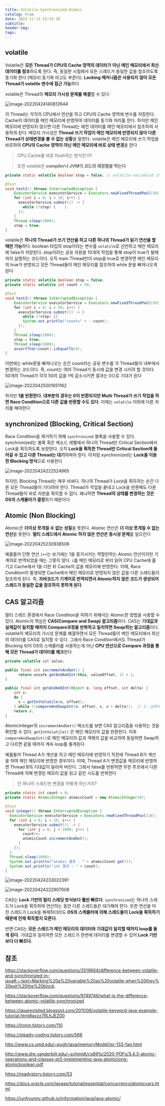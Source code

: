 ```yaml
---
title: Volatile-Synchronized-Atomic
catalog: true
date: 2022-11-13 15:55:19
subtitle:
header-img:
tags:
---
```

## volatile

Volatile은 **모든 Thread가 CPU의 Cache 영역의 데이터가 아닌 메인 메모리에서 최신 데이터를 참조**하도록 한다. 즉, 동일한 시점에서 모든 스레드가 동일한 값을 참조하도록 동기화 한다 (메모리 동기화 라고도 부른다). **Locking 메커니즘은 사용되지 않아 모든 Thread가 volatile 변수에 접근 가능**하다 

volatile은 Thread의 **메모리 가시성 문제를 해결**할 수 있다

![image-20220424140812644](https://raw.githubusercontent.com/bgpark82/image/master/images/image-20220424140812644.png)

각 Thread는 각각의 CPU에서 연산을 하고 CPU의 Cache 영역에 변수를 저장한다. Cache의 데이터를 메인 메모리에 반영하여 데이터를 동기화 처리를 한다. 하지만 메인 메모리에 반영되지 않으면 다른 Thread는 예전 데이터를 메인 메모리에서 참조하여 사용하게 된다. 메모리 가시성은 **Thread 쓰기 작업이 메인 메모리에 반영되지 않아 다른 Thread가 상태변경을 볼 수 없는 상황**을 말한다. volatile은 메인 메모리에 쓰기 작업을 바로하여 **CPU의 Cache 영역이 아닌 메인 메모리에 바로 상태 변경**을 한다

> CPU Cache를 바로 flush하는 방식인가?

>  또한 volatile은 **compiler나 JVM이 코드의 재정렬을 막는다**

```java
private static volatile boolean stop = false; // volatile variable로 선언

@Test
void test2() throws InterruptedException {
    ExecutorService executorService = Executors.newFixedThreadPool(10);
    for (int i = 0; i < 10; i++) {
      executorService.submit(() -> {
        while (!stop) {    }
      });
    }
    Thread.sleep(1000);
    stop = true;
}
```

volatile은 **하나의 Thread가 쓰기 연산을 하고 다른 하나의 Thread가 읽기 연산을 할 때만 가능**하다. boolean 타입의 stop이라는 변수를 `volatile`로 선언하고 메인 메모리에 false가 저장된다. stop이라는 공유 자원을 10개의 작업을 통해 stop이 true가 될때까지 실행하는 코드이다. 오직 main Thread만이 stop을 true로 변경하면 메인 메모리의 true가 반영되고 모든 Thread들이 메인 메모리를 참조하여 while 문을 빠져나오게 된다

```java
private static volatile boolean stop = false;
private static volatile int count = 50;

@Test
void test3() throws InterruptedException {
    ExecutorService executorService = Executors.newFixedThreadPool(50);
    for (int i = 0; i < 50; i++) {
      executorService.submit(() -> {
        while (!stop) {}
        System.out.println("count=" + --count);
      });
    }
    Thread.sleep(1000);
    stop = true;
    Thread.sleep(1000);
    assertThat(count).isEqualTo(0);
}
```

이번에는 while문을 빠져나오는 순간 count라는 공유 변수를 각 Thread들이 내부에서 변경하는 코드이다. 즉, count는 여러 Thread가 동시에 값을 변경 시키려 할 것이다. 50개의 Thread가 각각 50의 값을 1씩 감소시키면 결과는 0으로 기대가 된다

![image-20220425001651162](https://raw.githubusercontent.com/bgpark82/image/master/images/image-20220425001651162.png)

하지만 **1을 반환한다**. **대부분의 경우는 0이 반환되지만 Multi Thread가 쓰기 작업을 하면 Race Condition으로 다른 값을 반환할 수도 있다**. 이때는  `volatile` 이외에 다른 처리를 해야한다



## synchronized (Blocking, Critical Section)

Race Condition을 제거하기 위해 `synchronized` 블록을 사용할 수 있다. synchronized는 블록 혹은 메소드 레벨에서 하나의 Thread만 Critical Section에서 Lock을 획득하도록 보장한다. 오직 **Lock을 획득한 Thread만 Critical Section에 들어갈 수 있고 다른 Thread는 대기**하여야 한다. 이처럼 synchronized는 **Lock을 이용한 Blocking 방식**으로 사용한다

![image-20220424222524965](https://raw.githubusercontent.com/bgpark82/image/master/images/image-20220424222524965.png)

하지만, Blocking Thread는 매우 비싸다. 하나의 Thread가 Lock을 획득하는 순간 다른 모든 Thread들이 기다려야 한다. Thread가 작업을 끝내고 Lock을 반환해도 다른 Thread들이 바로 자원을 획득할 수 없다. 왜냐하면 **Thread의 상태를 변경하는 것은 OS의 스케쥴러가 결정**하기 때문이다



## Atomic (Non Blocking)

Atomic은 **더이상 쪼개질 수 없는 성질**을 뜻한다. Atomic 연산은 **더 이상 쪼개질 수 없는 연산**을 뜻한다. **멀티 스레드에서 Atomic 하지 않은 연산은 동시성 문제**를 일으킨다

![image-20220425230938506](https://raw.githubusercontent.com/bgpark82/image/master/images/image-20220425230938506.png)

예를들어 단항 연산 `i++`는 보기에는 1을 증가시키는 역할만하는 Atomic 연산이지만 기계어로 번역되었을 때는 그렇지 않다. `i`를 메인 메모리로 부터 읽어 CPU Cache에 옮기고 Cache에서 1을 더한 뒤 Cache의 값을 메모리에 반영한다. 이때, Race Condition이 발생되면 Cache에서 메인 메모리로 반영되지 않은 값을 다른 스레드들이 참조하게 된다. 즉, **자바코드가 기계어로 번역되면서 Atomic하지 않은 코드가 생성되어 스레드가 동일한 값을 참조하지 못하게 된다** 



## CAS 알고리즘

멀티 스레드 환경에서 Race Condition을 피하기 위해서는 Atomic한 방법을 사용할 수 있다. Atomic의 핵심은 **CAS(Compare and Swap) 알고리즘**이다. CAS는 **기대값과 실제값이 일치할 때까지 Compare과정을 반복하고 일치하면 Swap하는 알고리즘**이다. volatile이 메모리의 가시성 문제를 해결하면서 모든 Thread들이 메인 메모리에서 최신의 데이터를 CAS로 일치할 수 있다. 그래서 Race Condition에서도 Thread가 Blocking 되어 OS의 스케쥴러를 사용하는게 아닌 **CPU 연산으로 Compare 과정을 통해 모든 Thread가 데이터를 체크**한다

```java
private volatile int value;

public final int incrementAndGet() {
	  return unsafe.getAndAddInt(this, valueOffset, 1) + 1;
}

public final int getAndAddInt(Object o, long offset, int delta) {
    int v;
    do {
      v = getIntVolatile(o, offset); 												// 1. 메인 메모리 값
    } while (!compareAndSwapInt(o, offset, v, v + delta));  // 2. 실패하면 계속 반복
    return v;
}
```

AtomicInteger의 `incrementAndGet()` 메소드를 보면 CAS 알고리즘을 사용하는 것을 확인할 수 있다. `getIntVolatile()` 은 메인 메모리의 값을 반환한다. 이후 `compareAndSwapInt()`로 메인 메모리의 값과 객체의 값을 비교하여 동일하면 Swap하고 다르면 같을 때까지 계속 loop를 돌게된다

예를들어 Thread A가 계산을 하고 메인 메모리에 반영하기 직전에 Thread B가 계산을 하여 메인 메모리에 반영한 경우이다. 이때, Thread A가 변경값을 메모리에 반영하면 Thread B의 기대값이 달라져 버린다. 그래서 false를 반환하면 무한 루프에서 다른 Thread에 의해 변경된 메모리 값을 읽고 같은 시도를 반복한다

> 단 하나의 스레드만 변경을 어떻게 하는거지?

```java
private static int count = 0;
private static AtomicInteger atomicCount = new AtomicInteger(0);

@Test
void integer() throws InterruptedException {
  ExecutorService executorService = Executors.newFixedThreadPool(10);
  for (int i = 0; i < 10; i++) {
    executorService.submit(() -> {
      for (int j = 0; j < 1000; j++) {
        count++;
        atomicCount.incrementAndGet();
      }
    });
  }
  Thread.sleep(1000);
  System.out.println("atomic 결과 : " + atomicCount.get());
  System.out.println("int 결과 : " + count);
}
```

![image-20220424233022391](https://raw.githubusercontent.com/bgpark82/image/master/images/image-20220424233022391.png)

![image-20220424222907008](https://raw.githubusercontent.com/bgpark82/image/master/images/image-20220424222907008.png)

CAS는 **Lock 기반의 멀티 스레딩 방식보다 훨씬 빠르다**. `synchronized`는 하나의 스레드가 Lock을 획득하여 연산하는 동안 다른 스레드들은 대기해야 한다. 또한 연산을 마친 스레드가 Lock을 해제하더라도 **OS의 스케줄러에 의해 스레드들이 Lock을 획득하기 때문에 언제 획득할지 모른다**. 

반면 CAS는 **모든 스레드가 메인 메모리의 데이터와 기대값이 일치할 때까지 loop를 돌게 된다**. 기대값과 일치하면 모든 스레드가 한번에 데이터를 변경할 수 있어 **Lock 기반보다 더 빠르다**.



## 참조

https://stackoverflow.com/questions/3519664/difference-between-volatile-and-synchronized-in-java#:~:text=Marking%20a%20variable%20as%20volatile,when%20they%20exit%20the%20block.

https://stackoverflow.com/questions/9749746/what-is-the-difference-between-atomic-volatile-synchronized

https://javarevisited.blogspot.com/2011/06/volatile-keyword-java-example-tutorial.html#axzz7RLhJEZ00

https://jronin.tistory.com/110

https://steady-coding.tistory.com/568

http://www.cs.umd.edu/~pugh/java/memoryModel/jsr-133-faq.html

http://www.dre.vanderbilt.edu/~schmidt/cs891s/2020-PDFs/3.4.3-atomic-operations-and-classes-pt3-implementing-java-atomiclong-atomicboolean.pdf

https://readystory.tistory.com/53

https://docs.oracle.com/javase/tutorial/essential/concurrency/atomicvars.html

https://junhyunny.github.io/information/java/java-atomic/
